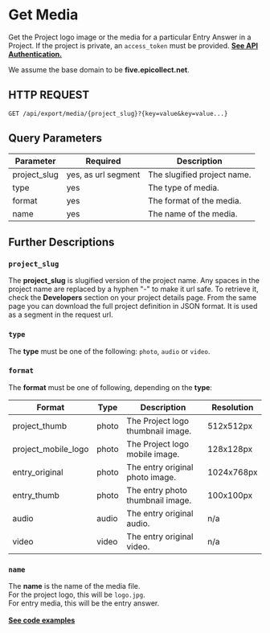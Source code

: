 # Get Media

Get the Project logo image or the media for a particular Entry Answer in a Project. If the project is private, an `access_token` must be provided. [**See API Authentication.**](../api-authentication/create-client-app.md)

We assume the base domain to be **five.epicollect.net**.

## HTTP REQUEST

`GET /api/export/media/{project_slug}?{key=value&key=value...}`

## Query Parameters

| Parameter     | Required            | Description                 |
| ------------- | ------------------- | --------------------------- |
| project\_slug | yes, as url segment | The slugified project name. |
| type          | yes                 | The type of media.          |
| format        | yes                 | The format of the media.    |
| name          | yes                 | The name of the media.      |

## Further Descriptions

### `project_slug`

The **project\_slug** is slugified version of the project name. Any spaces in the project name are replaced by a hyphen "-" to make it url safe. To retrieve it, check the **Developers** section on your project details page. From the same page you can download the full project definition in JSON format. It is used as a segment in the request url.

### `type`

The **type** must be one of the following: `photo`, `audio` or `video`.

### `format`

The **format** must be one of following, depending on the **type**:

| Format                | Type  | Description                       | Resolution |
| --------------------- | ----- | --------------------------------- | ---------- |
| project\_thumb        | photo | The Project logo thumbnail image. | 512x512px  |
| project\_mobile\_logo | photo | The Project logo mobile image.    | 128x128px  |
| entry\_original       | photo | The entry original photo image.   | 1024x768px |
| entry\_thumb          | photo | The entry photo thumbnail image.  | 100x100px  |
| audio                 | audio | The entry original audio.         | n/a        |
| video                 | video | The entry original video.         | n/a        |

### `name`

The **name** is the name of the media file.\
For the project logo, this will be `logo.jpg`.\
For entry media, this will be the entry answer.\
\
[**See code examples**](../examples/getting-media.md)

